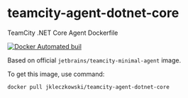 # teamcity-agent-dotnet-core
TeamCity .NET Core Agent Dockerfile

[![Docker Automated buil](https://img.shields.io/docker/automated/jrottenberg/ffmpeg.svg)](https://hub.docker.com/r/jkleczkowski/teamcity-agent-dotnet-core/builds/)

Based on official `jetbrains/teamcity-minimal-agent` image.

To get this image, use command:

```
docker pull jkleczkowski/teamcity-agent-dotnet-core
```
